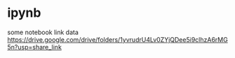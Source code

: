 # ipynb
some notebook
link data
https://drive.google.com/drive/folders/1yvrudrU4Lv0ZYjQDee5i9clhzA6rMG5n?usp=share_link
